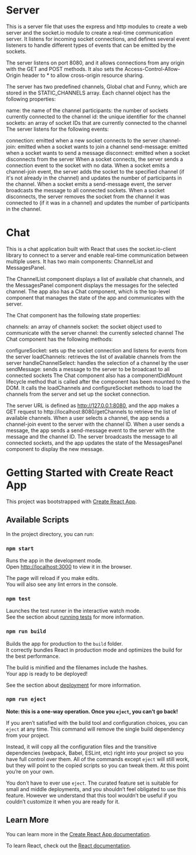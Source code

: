 # Server 

This is a server file that uses the express and http modules to create a web server and the socket.io module to create a real-time communication server. It listens for incoming socket connections, and defines several event listeners to handle different types of events that can be emitted by the sockets.

The server listens on port 8080, and it allows connections from any origin with the GET and POST methods. It also sets the Access-Control-Allow-Origin header to * to allow cross-origin resource sharing.

The server has two predefined channels, Global chat and Funny, which are stored in the STATIC_CHANNELS array. Each channel object has the following properties:

name: the name of the channel
participants: the number of sockets currently connected to the channel
id: the unique identifier for the channel
sockets: an array of socket IDs that are currently connected to the channel
The server listens for the following events:

connection: emitted when a new socket connects to the server
channel-join: emitted when a socket wants to join a channel
send-message: emitted when a socket wants to send a message
disconnect: emitted when a socket disconnects from the server
When a socket connects, the server sends a connection event to the socket with no data. When a socket emits a channel-join event, the server adds the socket to the specified channel (if it's not already in the channel) and updates the number of participants in the channel. When a socket emits a send-message event, the server broadcasts the message to all connected sockets. When a socket disconnects, the server removes the socket from the channel it was connected to (if it was in a channel) and updates the number of participants in the channel.

# Chat

This is a chat application built with React that uses the socket.io-client library to connect to a server and enable real-time communication between multiple users. It has two main components: ChannelList and MessagesPanel.

The ChannelList component displays a list of available chat channels, and the MessagesPanel component displays the messages for the selected channel. The app also has a Chat component, which is the top-level component that manages the state of the app and communicates with the server.

The Chat component has the following state properties:

channels: an array of channels
socket: the socket object used to communicate with the server
channel: the currently selected channel
The Chat component has the following methods:

configureSocket: sets up the socket connection and listens for events from the server
loadChannels: retrieves the list of available channels from the server
handleChannelSelect: handles the selection of a channel by the user
sendMessage: sends a message to the server to be broadcast to all connected sockets
The Chat component also has a componentDidMount lifecycle method that is called after the component has been mounted to the DOM. It calls the loadChannels and configureSocket methods to load the channels from the server and set up the socket connection.

The server URL is defined as http://127.0.0.1:8080, and the app makes a GET request to http://localhost:8080/getChannels to retrieve the list of available channels. When a user selects a channel, the app sends a channel-join event to the server with the channel ID. When a user sends a message, the app sends a send-message event to the server with the message and the channel ID. The server broadcasts the message to all connected sockets, and the app updates the state of the MessagesPanel component to display the new message.

# Getting Started with Create React App

This project was bootstrapped with [Create React App](https://github.com/facebook/create-react-app).

## Available Scripts

In the project directory, you can run:

### `npm start`

Runs the app in the development mode.\
Open [http://localhost:3000](http://localhost:3000) to view it in the browser.

The page will reload if you make edits.\
You will also see any lint errors in the console.

### `npm test`

Launches the test runner in the interactive watch mode.\
See the section about [running tests](https://facebook.github.io/create-react-app/docs/running-tests) for more information.

### `npm run build`

Builds the app for production to the `build` folder.\
It correctly bundles React in production mode and optimizes the build for the best performance.

The build is minified and the filenames include the hashes.\
Your app is ready to be deployed!

See the section about [deployment](https://facebook.github.io/create-react-app/docs/deployment) for more information.

### `npm run eject`

**Note: this is a one-way operation. Once you `eject`, you can’t go back!**

If you aren’t satisfied with the build tool and configuration choices, you can `eject` at any time. This command will remove the single build dependency from your project.

Instead, it will copy all the configuration files and the transitive dependencies (webpack, Babel, ESLint, etc) right into your project so you have full control over them. All of the commands except `eject` will still work, but they will point to the copied scripts so you can tweak them. At this point you’re on your own.

You don’t have to ever use `eject`. The curated feature set is suitable for small and middle deployments, and you shouldn’t feel obligated to use this feature. However we understand that this tool wouldn’t be useful if you couldn’t customize it when you are ready for it.

## Learn More

You can learn more in the [Create React App documentation](https://facebook.github.io/create-react-app/docs/getting-started).

To learn React, check out the [React documentation](https://reactjs.org/).
